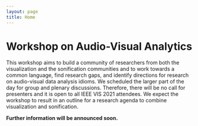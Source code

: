 ```yaml
---
layout: page
title: Home
---
```


# Workshop on Audio-Visual Analytics

This workshop aims to build a community of researchers from both
the visualization and the sonification communities and to work towards
a common language, find research gaps, and identify directions
for research on audio-visual data analysis idioms. We scheduled
the larger part of the day for group and plenary discussions.
Therefore, there will be no call for presenters and it is open to
all IEEE VIS 2021 attendees. We expect the workshop to result
in an outline for a research agenda to combine visualization and
sonification.

**Further information will be announced soon.**
